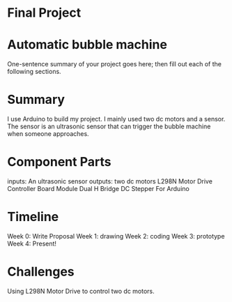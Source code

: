 # Final Project
# Automatic bubble machine
One-sentence summary of your project goes here; then fill out each of the following sections.

# Summary
I use Arduino to build my project. I mainly used two dc motors and a sensor. The sensor is an ultrasonic sensor that can trigger the bubble machine when someone approaches. 

# Component Parts
inputs: An ultrasonic sensor
outputs: two dc motors
L298N Motor Drive Controller Board Module Dual H Bridge DC Stepper For Arduino


# Timeline
Week 0: Write Proposal
Week 1: drawing
Week 2: coding
Week 3: prototype
Week 4: Present!

# Challenges
Using L298N Motor Drive to control two dc motors.
